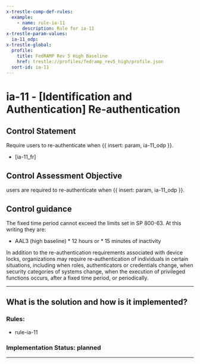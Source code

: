 ```yaml
---
x-trestle-comp-def-rules:
  example:
    - name: rule-ia-11
      description: Rule for ia-11
x-trestle-param-values:
  ia-11_odp:
x-trestle-global:
  profile:
    title: FedRAMP Rev 5 High Baseline
    href: trestle://profiles/fedramp_rev5_high/profile.json
  sort-id: ia-11
---
```


# ia-11 - \[Identification and Authentication\] Re-authentication

## Control Statement

Require users to re-authenticate when {{ insert: param, ia-11_odp }}.

- \[ia-11_fr\]

## Control Assessment Objective

users are required to re-authenticate when {{ insert: param, ia-11_odp }}.

## Control guidance

The fixed time period cannot exceed the limits set in SP 800-63. At this writing they are:

* AAL3 (high baseline)    * 12 hours or   * 15 minutes of inactivity

In addition to the re-authentication requirements associated with device locks, organizations may require re-authentication of individuals in certain situations, including when roles, authenticators or credentials change, when security categories of systems change, when the execution of privileged functions occurs, after a fixed time period, or periodically.

______________________________________________________________________

## What is the solution and how is it implemented?

<!-- For implementation status enter one of: implemented, partial, planned, alternative, not-applicable -->

<!-- Note that the list of rules under ### Rules: is read-only and changes will not be captured after assembly to JSON -->

<!-- Add control implementation description here for control: ia-11 -->

### Rules:

  - rule-ia-11

### Implementation Status: planned

______________________________________________________________________
